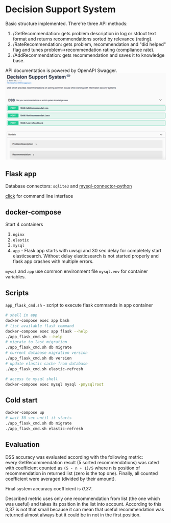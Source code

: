 # Decision Support System

Basic structure implemented. There're three API methods:
1. /GetRecommendation: gets problem description in log or stdout text format
and returns recommendations sorted by relevance (rating).  
2. /RateRecommendation: gets problem, recommendation and "did helped" flag
and tunes problem->recommendation rating (compliance rate).  
3. /AddRecommendation: gets recommendation and saves it to knowledge base.  

API documentation is powered by OpenAPI Swagger.  
![](demo/swagger.png)

## Flask app

Database connectors: `sqlite3` and
[mysql-connector-python](https://dev.mysql.com/doc/connector-python/en/connector-python-example-cursor-select.html) 

[click](https://click.palletsprojects.com/en/7.x/) for command line interface
 
## docker-compose
 
Start 4 containers
1. `nginx`
2. `elastic`
3. `mysql`
4. `app` - Flask app starts with uwsgi and 30 sec delay for completely start elasticsearch.
Without delay elasticsearch is not started properly and flask app crashes with multiple errors.

`mysql` and `app` use common environment file `mysql.env` for
container variables.

## Scripts

`app_flask_cmd.sh` - script to execute flask commands in app container

```bash
# shell in app
docker-compose exec app bash
# list available flask command
docker-compose exec app flask --help
./app_flask_cmd.sh --help
# migrate to last migration
./app_flask_cmd.sh db migrate
# current database migration version
./app_flask_cmd.sh db version
# update elastic cache from database
./app_flask_cmd.sh elastic-refresh
```

```bash
# access to mysql shell
docker-compose exec mysql mysql -pmysqlroot
```

## Cold start

```bash
docker-compose up
# wait 30 sec until it starts
./app_flask_cmd.sh db migrate
./app_flask_cmd.sh elastic-refresh
```

## Evaluation

DSS accuracy was evaluated according with the following metric:  
every GetRecommendation result (5 sorted recommendations) was rated with coefficient counted as ```(5 - n + 1)/5```
where n is position of recommendation in returned list (zero is the top one). Finally, all counted coefficient were averaged
 (divided by their amount).    
 
Final system accuracy coefficient is *0,37*.    

Described metric uses only one recommendation from list (the one which was useful)
and takes its position in the list into account. According to this 0,37 is not that small because it can mean that
 useful recommendation was returned almost always but it could be in not in the first position. 
